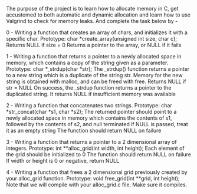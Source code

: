 The purpose of the project is to learn how to allocate memory in C, get accustomed to both automatic and dynamic allocation and learn how to use Valgrind to check for memory leaks. And complete the task below by -

0 - Writing a function that creates an array of chars, and initializes it with a specific char.
Prototype: char *create_array(unsigned int size, char c); Returns NULL if size = 0 Returns a pointer to the array, or NULL if it fails

1 - Writing a function that returns a pointer to a newly allocated space in memory, which contains a copy of the string given as a parameter.
Prototype: char *_strdup(char *str); The _strdup() function returns a pointer to a new string which is a duplicate of the string str. Memory for the 
new string is obtained with malloc, and can be freed with free. Returns NULL if str = NULL On success, the _strdup function returns a pointer to the duplicated string. It returns NULL if insufficient memory was available

2 - Writing a function that concatenates two strings.
Prototype: char *str_concat(char *s1, char *s2); The returned pointer should point to a newly allocated space in memory which contains the contents of s1, followed by the contents of s2, and null terminated if NULL is passed, treat it as an empty string The function should return NULL on failure

3 - Writing a function that returns a pointer to a 2 dimensional array of integers.
Prototype: int **alloc_grid(int width, int height); Each element of the grid should be initialized to 0 The function should return NULL on failure If width or height is 0 or negative, return NULL

4 - Writing a function that frees a 2 dimensional grid previously created by your alloc_grid function.
Prototype: void free_grid(int **grid, int height); Note that we will compile with your alloc_grid.c file. Make sure it compiles.
